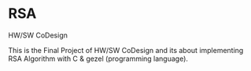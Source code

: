 # RSA
HW/SW CoDesign 

This is the Final Project of HW/SW CoDesign and its about implementing RSA Algorithm with C & gezel (programming language).
